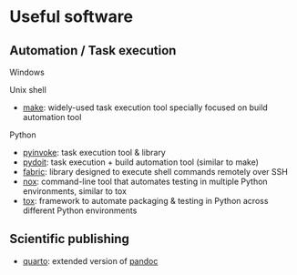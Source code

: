 # Useful software


## Automation / Task execution
Windows

Unix shell
- [make](https://www.gnu.org/software/make/manual/make.html): widely-used task execution tool specially focused on build automation tool

Python
- [pyinvoke](http://www.pyinvoke.org/): task execution tool & library
- [pydoit](https://pydoit.org/): task execution + build automation tool (similar to make)
- [fabric](https://www.fabfile.org/): library designed to execute shell commands remotely over SSH
- [nox](https://nox.thea.codes/en/stable/): command-line tool that automates testing in multiple Python environments, similar to tox
- [tox](https://tox.readthedocs.io): framework to automate packaging & testing in Python across different Python environments


## Scientific publishing
- [quarto](https://quarto.org): extended version of [pandoc](https://pandoc.org/)

